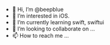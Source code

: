 - 👋 Hi, I’m @beepblue
- 👀 I’m interested in iOS.
- 🌱 I’m currently learning swift, swiftui
- 💞️ I’m looking to collaborate on ...
- 📫 How to reach me ...

<!---
beepblue/beepblue is a ✨ special ✨ repository because its `README.md` (this file) appears on your GitHub profile.
You can click the Preview link to take a look at your changes.
--->
